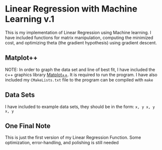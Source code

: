 # Linear Regression with Machine Learning v.1
This is my implementation of Linear Regression using Machine learning.
I have included functions for matrix manipulation, computing the minimized cost, and 
optimizing theta (the gradient hypothesis) using gradient descent. 

## Matplot++
NOTE: In order to graph the data set and line of best fit, I have included
the c++ graphics library [Matplot++](https://github.com/alandefreitas/matplotplusplus).
It is required to run the program. I have also included my `CMakeLists.txt` file to the 
program can be compiled with `make`

## Data Sets
I have included to example data sets, they should be in the form:
    `x, y
     x, y
     x, y`

## One Final Note
This is just the first version of my Linear Regression Function.
Some optimization, error-handling, and polishing is still needed